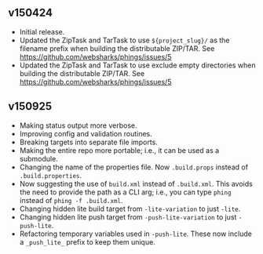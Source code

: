 ## v150424

- Initial release.
- Updated the ZipTask and TarTask to use `${project_slug}/` as the filename prefix when building the distributable ZIP/TAR. See https://github.com/websharks/phings/issues/5
- Updated the ZipTask and TarTask to use exclude empty directories when building the distributable ZIP/TAR. See https://github.com/websharks/phings/issues/5

## v150925

- Making status output more verbose.
- Improving config and validation routines.
- Breaking targets into separate file imports.
- Making the entire repo more portable; i.e., it can be used as a submodule.
- Changing the name of the properties file. Now `.build.props` instead of `.build.properties`.
- Now suggesting the use of `build.xml` instead of `.build.xml`. This avoids the need to provide the path as a CLI arg; i.e., you can type `phing` instead of `phing -f .build.xml`.
- Changing hidden lite build target from `-lite-variation` to just `-lite`.
- Changing hidden lite push target from `-push-lite-variation` to just `-push-lite`.
- Refactoring temporary variables used in `-push-lite`. These now include a `_push_lite_` prefix to keep them unique.
